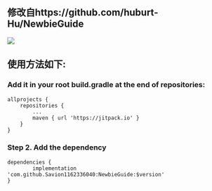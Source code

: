 ## 修改自https://github.com/huburt-Hu/NewbieGuide

[![](https://jitpack.io/v/Savion1162336040/NewbieGuide.svg)](https://jitpack.io/#Savion1162336040/NewbieGuide)

## 使用方法如下:
### Add it in your root build.gradle at the end of repositories:
```
allprojects {
	repositories {
		...
		maven { url 'https://jitpack.io' }
	}
}
```
### Step 2. Add the dependency
```
dependencies {
        implementation 'com.github.Savion1162336040:NewbieGuide:$version'
}
```